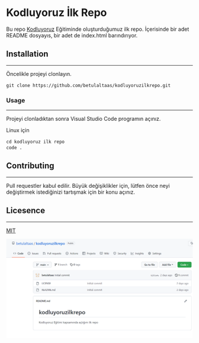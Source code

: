 # **Kodluyoruz İlk Repo**

Bu repo [Kodluyoruz](https://app.patika.dev/) Eğitiminde oluşturduğumuz ilk repo.
İçerisinde bir adet README dosyayıs, bir adet de index.html barındırıyor.

## **Installation**
------------------------------------------------------
Öncelikle projeyi clonlayın.
```
git clone https://github.com/betulaltaas/kodluyoruzilkrepo.git
```
### **Usage**
-------------------------
Projeyi clonladıktan sonra Visual Studio Code programın açınız.

Linux için
```
cd kodluyoruz ilk repo
code .
```
## **Contributing**
----------------------
Pull requestler kabul edilir. Büyük değişiklikler için, lütfen önce neyi değiştirmek istediğinizi tartışmak için bir konu açınız.

## **Licesence**
-----------------------
 [MIT](https://choosealicense.com/licenses/mit/)

 ![RESİM](img/rsm.png)


